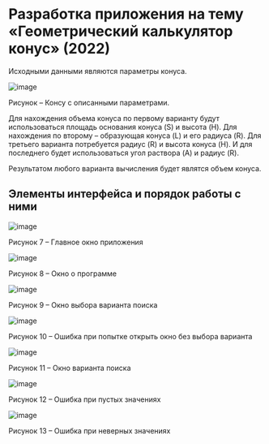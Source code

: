 # Разработка приложения на тему «Геометрический калькулятор конус» (2022)

Исходными данными являются параметры конуса.

 ![image](https://github.com/Evgescha/Course-work---development-of-an-application-on-the-topic-Geometric-cone-calculator-/assets/38140129/0890044f-c058-448b-81c0-33986b169a27)

Рисунок – Консу с описанными параметрами.

Для нахождения объема конуса по первому варианту будут использоваться площадь основания конуса (S) и высота (H). Для нахождения по второму – образующая конуса (L) и его радиуса (R). Для третьего варианта потребуется радиус (R) и высота конуса (H). И  для последнего будет использоваться угол раствора (A) и радиус (R).

Результатом любого варианта вычисления будет являтся объем конуса.


## Элементы интерфейса и порядок работы с ними

 ![image](https://github.com/Evgescha/Course-work---development-of-an-application-on-the-topic-Geometric-cone-calculator-/assets/38140129/fd07ea8d-7622-4a68-8def-1dfa6e000e4c)

Рисунок 7 – Главное окно приложения

 ![image](https://github.com/Evgescha/Course-work---development-of-an-application-on-the-topic-Geometric-cone-calculator-/assets/38140129/b1ee38ba-40ab-4164-b304-4f148e012592)

Рисунок 8 – Окно о программе


 ![image](https://github.com/Evgescha/Course-work---development-of-an-application-on-the-topic-Geometric-cone-calculator-/assets/38140129/27dc4f5d-9cb0-4085-a107-ee2f6d41f283)

Рисунок 9 – Окно выбора варианта поиска

 ![image](https://github.com/Evgescha/Course-work---development-of-an-application-on-the-topic-Geometric-cone-calculator-/assets/38140129/832514f9-2c67-443f-92cd-d8920e8370be)

Рисунок 10 – Ошибка при попытке открыть окно без выбора варианта

 ![image](https://github.com/Evgescha/Course-work---development-of-an-application-on-the-topic-Geometric-cone-calculator-/assets/38140129/d48cfda1-4652-48d5-aa3d-5c153f3b5778)

Рисунок 11 – Окно варианта поиска

 ![image](https://github.com/Evgescha/Course-work---development-of-an-application-on-the-topic-Geometric-cone-calculator-/assets/38140129/d3f96a16-0605-4a06-a6a4-2fc72b68a9c9)

Рисунок 12 – Ошибка при пустых значениях

 ![image](https://github.com/Evgescha/Course-work---development-of-an-application-on-the-topic-Geometric-cone-calculator-/assets/38140129/499c2283-8529-4edb-a003-7b954323fb08)

Рисунок 13 – Ошибка при неверных значениях
